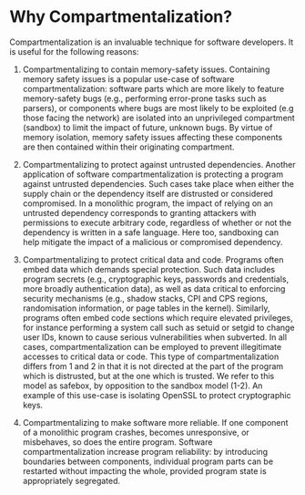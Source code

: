 # Why Compartmentalization?

Compartmentalization is an invaluable technique for software developers. It is useful for the following reasons:

1. Compartmentalizing to contain memory-safety issues. Containing memory safety issues is a popular use-case of software compartmentalization: software parts which are more likely to feature memory-safety bugs (e.g., performing error-prone tasks such as parsers), or components where bugs are most likely to be exploited (e.g those facing the network) are isolated into an unprivileged compartment (sandbox) to limit the impact of future, unknown bugs. By virtue of memory isolation, memory safety issues affecting these components are then contained within their originating compartment.

2. Compartmentalizing to protect against untrusted dependencies. Another application of software compartmentalization is protecting a program against untrusted dependencies. Such cases take place when either the supply chain or the dependency itself are distrusted or considered compromised. In a monolithic program, the impact of relying on an untrusted dependency corresponds to granting attackers with permissions to execute arbitrary code, regardless of whether or not the dependency is written in a safe language. Here too, sandboxing can help mitigate the impact of a malicious or compromised dependency.

3. Compartmentalizing to protect critical data and code. Programs often embed data which demands special protection. Such data includes program secrets (e.g., cryptographic keys, passwords and credentials, more broadly authentication data), as well as data critical to enforcing security mechanisms (e.g., shadow stacks, CPI and CPS regions, randomisation information, or page tables in the kernel). Similarly, programs often embed code sections which require elevated privileges, for instance performing a system call such as setuid or setgid to change user IDs, known to cause serious vulnerabilities when subverted. In all cases, compartmentalization can be employed to prevent illegitimate accesses to critical data or code. This type of compartmentalization differs from 1 and 2 in that it is not directed at the part of the program which is distrusted, but at the one which is trusted. We refer to this model as safebox, by opposition to the sandbox model (1-2). An example of this use-case is isolating OpenSSL to protect cryptographic keys.

4. Compartmentalizing to make software more reliable. If one component of a monolithic program crashes, becomes unresponsive, or misbehaves, so does the entire program. Software compartmentalization increase program reliability: by introducing boundaries between components, individual program parts can be restarted without impacting the whole, provided program state is appropriately segregated.
